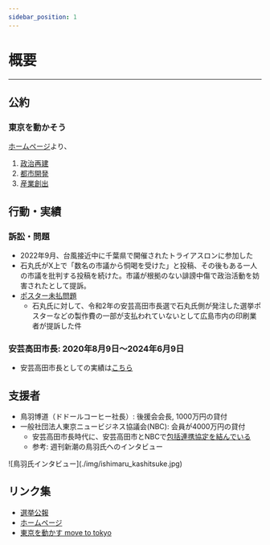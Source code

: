 ```yaml
---
sidebar_position: 1
---
```


# 概要
--------

## 公約

### 東京を動かそう

[ホームページ](https://ishimaru-shinji.com/)より、

1. [政治再建](/docs/ishimaru_shinji/seiji_saiken.md)
2. [都市開発](/docs/ishimaru_shinji/toshi_kaihatsu.md)
3. [産業創出](/docs/ishimaru_shinji/sangyo_sosyutsu.md)

## 行動・実績

### 訴訟・問題

- 2022年9月、台風接近中に千葉県で開催されたトライアスロンに参加した
- 石丸氏がX上で「数名の市議から恫喝を受けた」と投稿、その後もある一人の市議を批判する投稿を続けた。市議が根拠のない誹謗中傷で政治活動を妨害されたとして提訴。
- [ポスター未払問題](/docs/ishimaru_shinji/poster.md)
  - 石丸氏に対して、令和2年の安芸高田市長選で石丸氏側が発注した選挙ポスターなどの製作費の一部が支払われていないとして広島市内の印刷業者が提訴した件

### 安芸高田市長: 2020年8月9日～2024年6月9日

- 安芸高田市長としての実績は[こちら](/docs/ishimaru_shinji/shicho.md)

## 支援者
- 鳥羽博道（ドドールコーヒー社長）: 後援会会長, 1000万円の貸付
- 一般社団法人東京ニュービジネス協議会(NBC): 会員が4000万円の貸付
  - 安芸高田市長時代に、安芸高田市とNBCで[包括連携協定を結んでいる](https://www.nbc-world.net/C21/view_news/MzY0NjA2AQA)
  - 参考: 週刊新潮の鳥羽氏へのインタビュー
<div class="imagebox">
![鳥羽氏インタビュー](./img/ishimaru_kashitsuke.jpg)
</div>

## リンク集
- [選挙公報](https://r6tochijisen.metro.tokyo.lg.jp/public/files/R06tochiji_kouhou_kobetsu_07.pdf#view=FitH)
- [ホームページ](https://ishimaru-shinji.com/)
- [東京を動かす move to tokyo](https://movetotokyo.net/)
